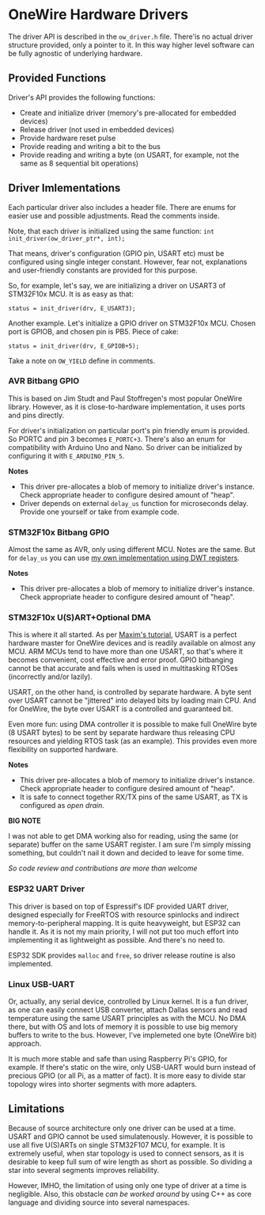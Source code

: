 # OneWire Hardware Drivers

The driver API is described in the `ow_driver.h` file. There'is no actual
driver structure provided, only a pointer to it. In this way higher level
software can be fully agnostic of underlying hardware.

## Provided Functions

Driver's API provides the following functions:
- Create and initialize driver (memory's pre-allocated for embedded devices)
- Release driver (not used in embedded devices)
- Provide hardware reset pulse
- Provide reading and writing a bit to the bus
- Provide reading and writing a byte (on USART, for example, not the same as 8 sequential bit operations)

## Driver Imlementations

Each particular driver also includes a header file. There are enums for easier use
and possible adjustments. Read the comments inside.

Note, that each driver is initialized using the same function:
```int init_driver(ow_driver_ptr*, int);```

That means, driver's configuration (GPIO pin, USART etc) must be configured using single
integer constant. However, fear not, explanations and user-friendly constants are provided
for this purpose.

So, for example, let's say, we are initializing a driver on USART3 of STM32F10x MCU. It is as
easy as that:

```status = init_driver(drv, E_USART3);```

Another example. Let's initialize a GPIO driver on STM32F10x MCU. Chosen port is GPIOB, and
chosen pin is PB5. Piece of cake:

```status = init_driver(drv, E_GPIOB+5);```

Take a note on `OW_YIELD` define in comments.

### AVR Bitbang GPIO

This is based on Jim Studt and Paul Stoffregen's most popular OneWire library. However, as it
is close-to-hardware implementation, it uses ports and pins directly.

For driver's initialization on particular port's pin friendly enum is provided. So PORTC and pin 3
becomes `E_PORTC+3`. There's also an enum for compatibility with Arduino Uno and Nano. So driver
can be initialized by configuring it with `E_ARDUINO_PIN_5`.

**Notes**
- This driver pre-allocates a blob of memory to initialize driver's instance. Check appropriate header to configure desired amount of "heap".
- Driver depends on external `delay_us` function for microseconds delay. Provide one yourself or take from example code.

### STM32F10x Bitbang GPIO

Almost the same as AVR, only using different MCU. Notes are the same. But for `delay_us` you
can use [my own implementation using DWT registers](https://github.com/darauble/STM32-ARM-Libs/tree/master/Utils).

**Notes**
- This driver pre-allocates a blob of memory to initialize driver's instance. Check appropriate header to configure desired amount of "heap".

### STM32F10x U(S)ART+Optional DMA

This is where it all started. As per [Maxim's tutorial](https://www.maximintegrated.com/en/app-notes/index.mvp/id/214), USART is a perfect hardware master
for OneWire devices and is readily available on almost any MCU. ARM MCUs tend to have more
than one USART, so that's where it becomes convenient, cost effective and error proof. GPIO
bitbanging cannot be that accurate and fails when is used in multitasking RTOSes (incorrectly
and/or lazily).

USART, on the other hand, is controlled by separate hardware. A byte sent over USART cannot be
"jittered" into delayed bits by loading main CPU. And for OneWire, the byte over USART is
a controlled and guaranteed bit.

Even more fun: using DMA controller it is possible to make full OneWire byte (8 USART bytes) to
be sent by separate hardware thus releasing CPU resources and yielding RTOS task (as an example).
This provides even more flexibility on supported hardware.

**Notes**
- This driver pre-allocates a blob of memory to initialize driver's instance. Check appropriate header to configure desired amount of "heap".
- It is safe to connect together RX/TX pins of the same USART, as TX is configured as _open drain_.

**__BIG NOTE__**

I was not able to get DMA working also for reading, using the same (or separate) buffer on the
same USART register. I am sure I'm simply missing something, but couldn't nail it down and
decided to leave for some time. 

_So code review and contributions are more than welcome_

### ESP32 UART Driver

This driver is based on top of Espressif's IDF provided UART driver, designed especially for FreeRTOS with
resource spinlocks and indirect memory-to-peripheral mapping. It is quite heavyweight, but ESP32 can
handle it. As it is not my main priority, I will not put too much effort into implementing it as lightweight
as possible. And there's no need to.

ESP32 SDK provides `malloc` and `free`, so driver release routine is also implemented.

### Linux USB-UART

Or, actually, any serial device, controlled by Linux kernel. It is a fun driver, as one can
easily connect USB converter, attach Dallas sensors and read temperature using the same USART
principles as with the MCU. No DMA there, but with OS and lots of memory it is possible to use
big memory buffers to write to the bus. However, I've implemeted one byte (OneWire bit) approach.

It is much more stable and safe than using Raspberry Pi's GPIO, for example. If there's static
on the wire, only USB-UART would burn instead of precious GPIO (or all Pi, as a matter of fact).
It is more easy to divide star topology wires into shorter segments with more adapters.

## Limitations

Because of source architecture only one driver can be used at a time. USART and GPIO
cannot be used simulatenously. However, it is possible to use all five U(S)ARTs on single
STM32F107 MCU, for example. It is extremely useful, when star topology is used to
connect sensors, as it is desirable to keep full sum of wire length as short as possible.
So dividing a star into several segments improves reliability.

However, IMHO, the limitation of using only one type of driver at a time is negligible.
Also, this obstacle _can be worked around_ by using C++ as core language and dividing source into
several namespaces.

